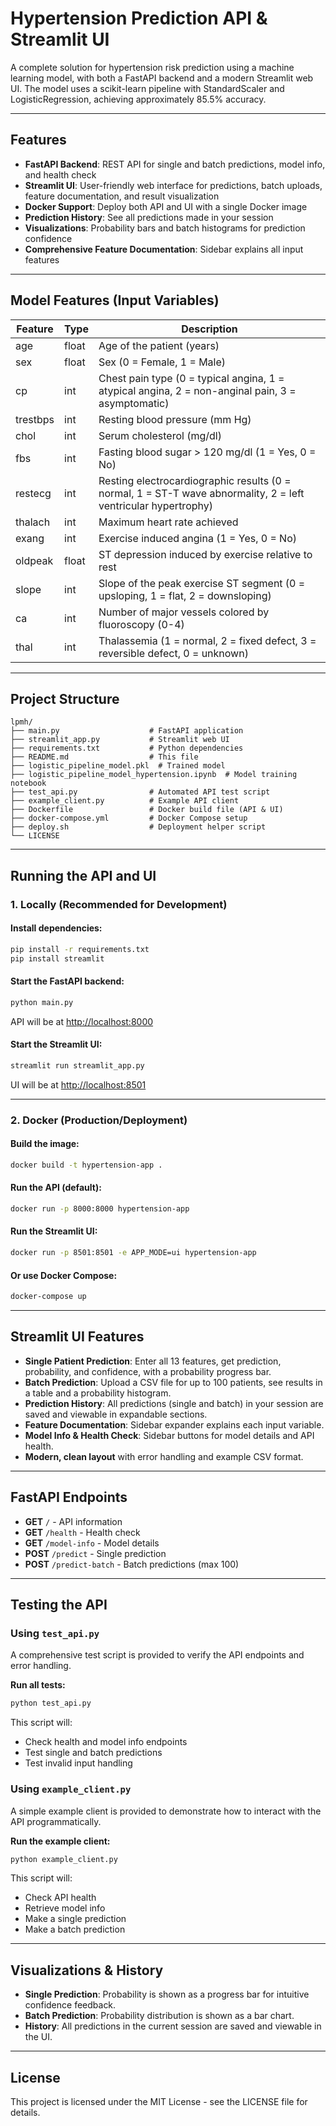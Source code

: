 # Hypertension Prediction API & Streamlit UI

A complete solution for hypertension risk prediction using a machine learning model, with both a FastAPI backend and a modern Streamlit web UI. The model uses a scikit-learn pipeline with StandardScaler and LogisticRegression, achieving approximately 85.5% accuracy.

---

## Features

- **FastAPI Backend**: REST API for single and batch predictions, model info, and health check
- **Streamlit UI**: User-friendly web interface for predictions, batch uploads, feature documentation, and result visualization
- **Docker Support**: Deploy both API and UI with a single Docker image
- **Prediction History**: See all predictions made in your session
- **Visualizations**: Probability bars and batch histograms for prediction confidence
- **Comprehensive Feature Documentation**: Sidebar explains all input features

---

## Model Features (Input Variables)

| Feature  | Type  | Description                                                                                                    |
| -------- | ----- | -------------------------------------------------------------------------------------------------------------- |
| age      | float | Age of the patient (years)                                                                                     |
| sex      | float | Sex (0 = Female, 1 = Male)                                                                                     |
| cp       | int   | Chest pain type (0 = typical angina, 1 = atypical angina, 2 = non-anginal pain, 3 = asymptomatic)              |
| trestbps | int   | Resting blood pressure (mm Hg)                                                                                 |
| chol     | int   | Serum cholesterol (mg/dl)                                                                                      |
| fbs      | int   | Fasting blood sugar > 120 mg/dl (1 = Yes, 0 = No)                                                              |
| restecg  | int   | Resting electrocardiographic results (0 = normal, 1 = ST-T wave abnormality, 2 = left ventricular hypertrophy) |
| thalach  | int   | Maximum heart rate achieved                                                                                    |
| exang    | int   | Exercise induced angina (1 = Yes, 0 = No)                                                                      |
| oldpeak  | float | ST depression induced by exercise relative to rest                                                             |
| slope    | int   | Slope of the peak exercise ST segment (0 = upsloping, 1 = flat, 2 = downsloping)                               |
| ca       | int   | Number of major vessels colored by fluoroscopy (0-4)                                                           |
| thal     | int   | Thalassemia (1 = normal, 2 = fixed defect, 3 = reversible defect, 0 = unknown)                                 |

---

## Project Structure

```
lpmh/
├── main.py                    # FastAPI application
├── streamlit_app.py           # Streamlit web UI
├── requirements.txt           # Python dependencies
├── README.md                  # This file
├── logistic_pipeline_model.pkl  # Trained model
├── logistic_pipeline_model_hypertension.ipynb  # Model training notebook
├── test_api.py                # Automated API test script
├── example_client.py          # Example API client
├── Dockerfile                 # Docker build file (API & UI)
├── docker-compose.yml         # Docker Compose setup
├── deploy.sh                  # Deployment helper script
└── LICENSE
```

---

## Running the API and UI

### 1. **Locally (Recommended for Development)**

#### Install dependencies:

```bash
pip install -r requirements.txt
pip install streamlit
```

#### Start the FastAPI backend:

```bash
python main.py
```

API will be at [http://localhost:8000](http://localhost:8000)

#### Start the Streamlit UI:

```bash
streamlit run streamlit_app.py
```

UI will be at [http://localhost:8501](http://localhost:8501)

---

### 2. **Docker (Production/Deployment)**

#### Build the image:

```bash
docker build -t hypertension-app .
```

#### Run the API (default):

```bash
docker run -p 8000:8000 hypertension-app
```

#### Run the Streamlit UI:

```bash
docker run -p 8501:8501 -e APP_MODE=ui hypertension-app
```

#### Or use Docker Compose:

```bash
docker-compose up
```

---

## Streamlit UI Features

- **Single Patient Prediction**: Enter all 13 features, get prediction, probability, and confidence, with a probability progress bar.
- **Batch Prediction**: Upload a CSV file for up to 100 patients, see results in a table and a probability histogram.
- **Prediction History**: All predictions (single and batch) in your session are saved and viewable in expandable sections.
- **Feature Documentation**: Sidebar expander explains each input variable.
- **Model Info & Health Check**: Sidebar buttons for model details and API health.
- **Modern, clean layout** with error handling and example CSV format.

---

## FastAPI Endpoints

- **GET** `/` - API information
- **GET** `/health` - Health check
- **GET** `/model-info` - Model details
- **POST** `/predict` - Single prediction
- **POST** `/predict-batch` - Batch predictions (max 100)

---

## Testing the API

### Using `test_api.py`

A comprehensive test script is provided to verify the API endpoints and error handling.

**Run all tests:**

```bash
python test_api.py
```

This script will:

- Check health and model info endpoints
- Test single and batch predictions
- Test invalid input handling

### Using `example_client.py`

A simple example client is provided to demonstrate how to interact with the API programmatically.

**Run the example client:**

```bash
python example_client.py
```

This script will:

- Check API health
- Retrieve model info
- Make a single prediction
- Make a batch prediction

---

## Visualizations & History

- **Single Prediction**: Probability is shown as a progress bar for intuitive confidence feedback.
- **Batch Prediction**: Probability distribution is shown as a bar chart.
- **History**: All predictions in the current session are saved and viewable in the UI.

---

## License

This project is licensed under the MIT License - see the LICENSE file for details.
